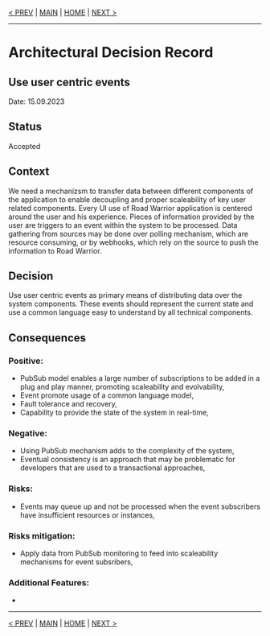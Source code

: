 [< PREV](ADR002.md) | [MAIN](../README.md) | [HOME](README.md) | [NEXT >](ADR004.md)

---

# Architectural Decision Record
## Use user centric events
Date: 15.09.2023

## Status
Accepted

## Context
We need a mechanizsm to transfer data between different components of the application to enable decoupling and proper scaleability of key user related components. Every UI use of Road Warrior application is centered around the user and his experience. Pieces of information provided by the user are triggers to an event within the system to be processed. Data gathering from sources may be done over polling mechanism, which are resource consuming, or by webhooks, which rely on the source to push the information to Road Warrior. 

## Decision
Use user centric events as primary means of distributing data over the system components. These events should represent the current state and use a common language easy to understand by all technical components.

## Consequences

### Positive:
- PubSub model enables a large number of subscriptions to be added in a plug and play manner, promoting scaleability and evolvability,
- Event promote usage of a common language model,
- Fault tolerance and recovery,
- Capability to provide the state of the system in real-time,

### Negative:
- Using PubSub mechanism adds to the complexity of the system,
- Eventual consistency is an approach that may be problematic for developers that are used to a transactional approaches,

### Risks:
- Events may queue up and not be processed when the event subscribers have insufficient resources or instances,

### Risks mitigation:
- Apply data from PubSub monitoring to feed into scaleability mechanisms for event subsribers,

### Additional Features:
- 

------

[< PREV](ADR002.md) | [MAIN](../README.md) | [HOME](README.md) | [NEXT >](ADR004.md)
